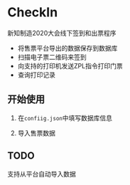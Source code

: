 # CheckIn

新知制造2020大会线下签到和出票程序

* 将售票平台导出的数据保存到数据库
* 扫描电子票二维码来签到
* 向支持的打印机发送ZPL指令打印门票
* 查询打印记录

## 开始使用

1. 在`confiig.json`中填写数据库信息

2. 导入售票数据

## TODO

支持从平台自动导入数据
